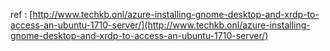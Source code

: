 
ref : [http://www.techkb.onl/azure-installing-gnome-desktop-and-xrdp-to-access-an-ubuntu-1710-server/](http://www.techkb.onl/azure-installing-gnome-desktop-and-xrdp-to-access-an-ubuntu-1710-server/)

